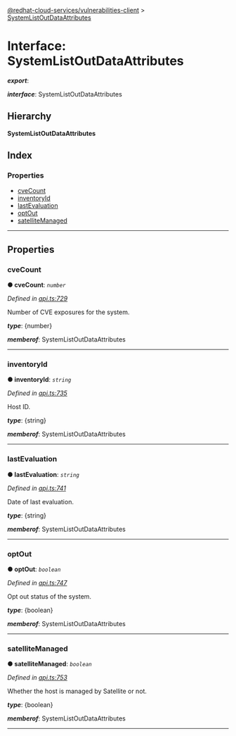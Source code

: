 [@redhat-cloud-services/vulnerabilities-client](../README.md) > [SystemListOutDataAttributes](../interfaces/systemlistoutdataattributes.md)

# Interface: SystemListOutDataAttributes

*__export__*: 

*__interface__*: SystemListOutDataAttributes

## Hierarchy

**SystemListOutDataAttributes**

## Index

### Properties

* [cveCount](systemlistoutdataattributes.md#cvecount)
* [inventoryId](systemlistoutdataattributes.md#inventoryid)
* [lastEvaluation](systemlistoutdataattributes.md#lastevaluation)
* [optOut](systemlistoutdataattributes.md#optout)
* [satelliteManaged](systemlistoutdataattributes.md#satellitemanaged)

---

## Properties

<a id="cvecount"></a>

###  cveCount

**● cveCount**: *`number`*

*Defined in [api.ts:729](https://github.com/RedHatInsights/javascript-clients/blob/master/packages/vulnerabilities/api.ts#L729)*

Number of CVE exposures for the system.

*__type__*: {number}

*__memberof__*: SystemListOutDataAttributes

___
<a id="inventoryid"></a>

###  inventoryId

**● inventoryId**: *`string`*

*Defined in [api.ts:735](https://github.com/RedHatInsights/javascript-clients/blob/master/packages/vulnerabilities/api.ts#L735)*

Host ID.

*__type__*: {string}

*__memberof__*: SystemListOutDataAttributes

___
<a id="lastevaluation"></a>

###  lastEvaluation

**● lastEvaluation**: *`string`*

*Defined in [api.ts:741](https://github.com/RedHatInsights/javascript-clients/blob/master/packages/vulnerabilities/api.ts#L741)*

Date of last evaluation.

*__type__*: {string}

*__memberof__*: SystemListOutDataAttributes

___
<a id="optout"></a>

###  optOut

**● optOut**: *`boolean`*

*Defined in [api.ts:747](https://github.com/RedHatInsights/javascript-clients/blob/master/packages/vulnerabilities/api.ts#L747)*

Opt out status of the system.

*__type__*: {boolean}

*__memberof__*: SystemListOutDataAttributes

___
<a id="satellitemanaged"></a>

###  satelliteManaged

**● satelliteManaged**: *`boolean`*

*Defined in [api.ts:753](https://github.com/RedHatInsights/javascript-clients/blob/master/packages/vulnerabilities/api.ts#L753)*

Whether the host is managed by Satellite or not.

*__type__*: {boolean}

*__memberof__*: SystemListOutDataAttributes

___

